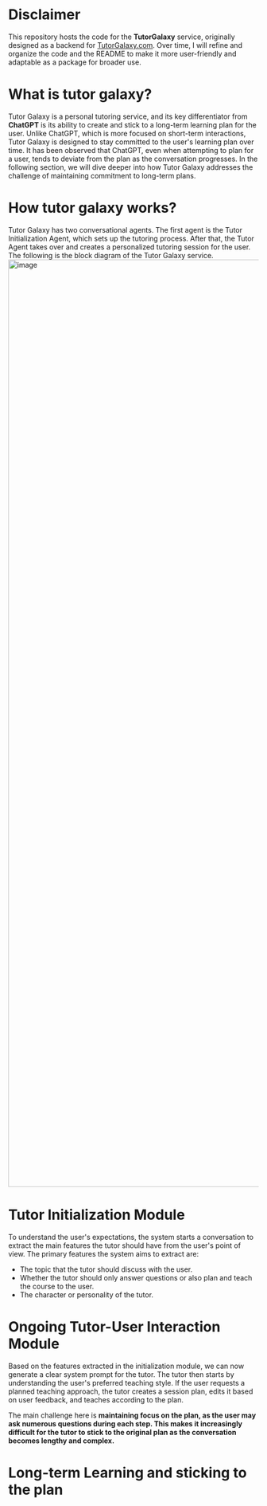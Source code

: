# Disclaimer

This repository hosts the code for the **TutorGalaxy** service, originally designed as a backend for [TutorGalaxy.com](https://tutor-galaxy.com). Over time, I will refine and organize the code and the README to make it more user-friendly and adaptable as a package for broader use.

# What is tutor galaxy?
Tutor Galaxy is a personal tutoring service, and its key differentiator from **ChatGPT** is its ability to create and stick to a long-term learning plan for the user. Unlike ChatGPT, which is more focused on short-term interactions, Tutor Galaxy is designed to stay committed to the user's learning plan over time. It has been observed that ChatGPT, even when attempting to plan for a user, tends to deviate from the plan as the conversation progresses. In the following section, we will dive deeper into how Tutor Galaxy addresses the challenge of maintaining commitment to long-term plans. 

# How tutor galaxy works?
Tutor Galaxy has two conversational agents. The first agent is the Tutor Initialization Agent, which sets up the tutoring process. After that, the Tutor Agent takes over and creates a personalized tutoring session for the user. The following is the block diagram of the Tutor Galaxy service.
<img width="1862" alt="image" src="https://github.com/user-attachments/assets/28d0b6cb-e17b-4aee-aa79-c18277ca0c20">


# Tutor Initialization Module

To understand the user's expectations, the system starts a conversation to extract the main features the tutor should have from the user's point of view. The primary features the system aims to extract are:

- The topic that the tutor should discuss with the user.
- Whether the tutor should only answer questions or also plan and teach the course to the user.
- The character or personality of the tutor.


# Ongoing Tutor-User Interaction Module

Based on the features extracted in the initialization module, we can now generate a clear system prompt for the tutor. The tutor then starts by understanding the user's preferred teaching style. If the user requests a planned teaching approach, the tutor creates a session plan, edits it based on user feedback, and teaches according to the plan.

The main challenge here is **maintaining focus on the plan, as the user may ask numerous questions during each step. This makes it increasingly difficult for the tutor to stick to the original plan as the conversation becomes lengthy and complex.**

# Long-term Learning and sticking to the plan 






